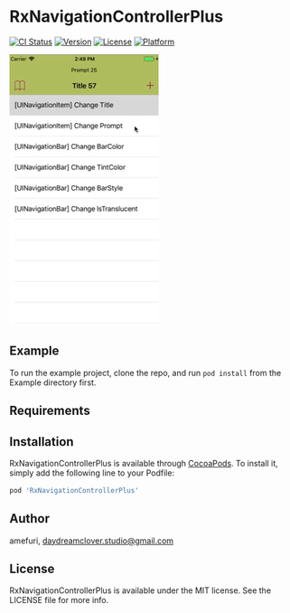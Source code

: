 # RxNavigationControllerPlus

[![CI Status](http://img.shields.io/travis/amefuri/RxNavigationControllerPlus.svg?style=flat)](https://travis-ci.org/amefuri/RxNavigationControllerPlus)
[![Version](https://img.shields.io/cocoapods/v/RxNavigationControllerPlus.svg?style=flat)](http://cocoapods.org/pods/RxNavigationControllerPlus)
[![License](https://img.shields.io/cocoapods/l/RxNavigationControllerPlus.svg?style=flat)](http://cocoapods.org/pods/RxNavigationControllerPlus)
[![Platform](https://img.shields.io/cocoapods/p/RxNavigationControllerPlus.svg?style=flat)](http://cocoapods.org/pods/RxNavigationControllerPlus)

![ScreenShot](ss.gif?raw=true "ScreenShot")

## Example

To run the example project, clone the repo, and run `pod install` from the Example directory first.

## Requirements

## Installation

RxNavigationControllerPlus is available through [CocoaPods](http://cocoapods.org). To install
it, simply add the following line to your Podfile:

```ruby
pod 'RxNavigationControllerPlus'
```

## Author

amefuri, daydreamclover.studio@gmail.com

## License

RxNavigationControllerPlus is available under the MIT license. See the LICENSE file for more info.
